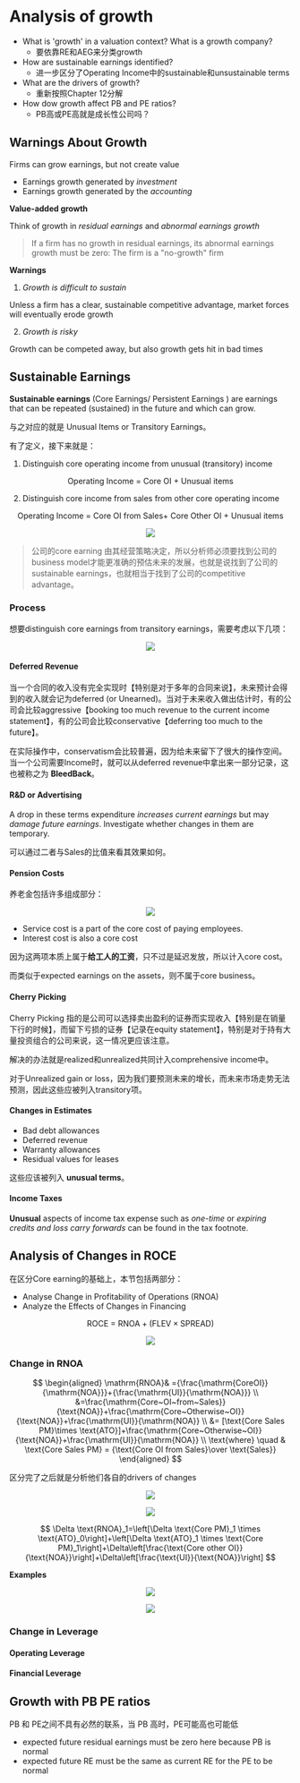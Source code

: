 # Analysis of growth


- What is 'growth' in a valuation context? What is a growth company?
  - 要依靠RE和AEG来分类growth
- How are sustainable earnings identified?
  - 进一步区分了Operating Income中的sustainable和unsustainable terms
- What are the drivers of growth?
  - 重新按照Chapter 12分解
- How dow growth affect PB and PE ratios?
  - PB高或PE高就是成长性公司吗？

## Warnings About Growth

Firms can grow earnings, but not create value

- Earnings growth generated by *investment*
- Earnings growth generated by the *accounting*

**Value-added growth**

Think of growth in *residual earnings* and *abnormal earnings growth*

> If a firm has no growth in residual earnings, its abnormal earnings growth must be zero: The firm is a "no-growth" firm

**Warnings**

1. *Growth is difficult to sustain*

Unless a firm has a clear, sustainable competitive advantage, market forces will eventually erode growth

2. *Growth is risky*

Growth can be competed away, but also growth gets hit in bad times


## Sustainable Earnings

**Sustainable earnings** (Core Earnings/ Persistent Earnings ) are earnings that can be repeated (sustained) in the future and which can grow.

与之对应的就是 Unusual Items or Transitory Earnings。


有了定义，接下来就是：
1. Distinguish core operating income from unusual (transitory) income

$$
\text{Operating Income = Core OI + Unusual items}
$$

2. Distinguish core income from sales from other core operating income

$$
\text{Operating Income = Core OI from Sales+ Core Other OI + Unusual items}
$$

<div align='center'>

![](../image/20230517FS1.png)
</div>

> 公司的core earning 由其经营策略决定，所以分析师必须要找到公司的business model才能更准确的预估未来的发展，也就是说找到了公司的sustainable earnings，也就相当于找到了公司的competitive advantage。

### Process

想要distinguish core earnings from transitory earnings，需要考虑以下几项：

<div align='center'>

![](../image/20230517FS2.png)
</div>

#### Deferred Revenue <!-- {docsify-ignore} -->

当一个合同的收入没有完全实现时【特别是对于多年的合同来说】，未来预计会得到的收入就会记为deferred (or Unearned)。当对于未来收入做出估计时，有的公司会比较aggressive【booking too much revenue to the 
current income statement】，有的公司会比较conservative【deferring too much to the future】。

在实际操作中，conservatism会比较普遍，因为给未来留下了很大的操作空间。当一个公司需要Income时，就可以从deferred revenue中拿出来一部分记录，这也被称之为 **BleedBack**。


#### R&D or Advertising <!-- {docsify-ignore} -->

A drop in these terms expenditure *increases current earnings* but may *damage future earnings*. Investigate whether changes in them are temporary.

可以通过二者与Sales的比值来看其效果如何。

#### Pension Costs <!-- {docsify-ignore} -->

养老金包括许多组成部分：

<div align='center'>

![](../image/20230517FS3.png)
</div>

- Service cost is a part of the core cost of paying employees. 
- Interest cost is also a core cost

因为这两项本质上属于**给工人的工资**，只不过是延迟发放，所以计入core cost。

而类似于expected earnings on the assets，则不属于core business。

#### Cherry Picking <!-- {docsify-ignore} -->

Cherry Picking 指的是公司可以选择卖出盈利的证券而实现收入【特别是在销量下行的时候】，而留下亏损的证券【记录在equity statement】，特别是对于持有大量投资组合的公司来说，这一情况更应该注意。

解决的办法就是realized和unrealized共同计入comprehensive income中。

对于Unrealized gain or loss，因为我们要预测未来的增长，而未来市场走势无法预测，因此这些应被列入transitory项。


#### Changes in Estimates <!-- {docsify-ignore} -->

- Bad debt allowances
- Deferred revenue 
- Warranty allowances
- Residual values for leases

这些应该被列入 **unusual terms**。

#### Income Taxes <!-- {docsify-ignore} -->

**Unusual** aspects of income tax expense such as *one-time* or *expiring credits and loss carry forwards* can be found in the tax footnote.


## Analysis of Changes in ROCE

在区分Core earning的基础上，本节包括两部分：

- Analyse Change in Profitability of Operations (RNOA)
- Analyze the Effects of Changes in Financing

$$
\text{ROCE = RNOA} + (\text{FLEV} \times \text{SPREAD})
$$

<div align='center'>

![](../image/20230518FS1.png)
</div>



### Change in RNOA <!-- {docsify-ignore} -->

$$
\begin{aligned}
\mathrm{RNOA}& ={\frac{\mathrm{CoreOI}}{\mathrm{NOA}}}+{\frac{\mathrm{UI}}{\mathrm{NOA}}}  \\
&=\frac{\mathrm{Core~OI~from~Sales}}{\text{NOA}}+\frac{\mathrm{Core~Otherwise~OI}}{\text{NOA}}+\frac{\mathrm{UI}}{\mathrm{NOA}} \\
&= [\text{Core Sales PM}\times \text{ATO}]+\frac{\mathrm{Core~Otherwise~OI}}{\text{NOA}}+\frac{\mathrm{UI}}{\mathrm{NOA}} \\
\text{where} \quad & \text{Core Sales PM} = {\text{Core OI from Sales}\over \text{Sales}}
\end{aligned}
$$

区分完了之后就是分析他们各自的drivers of changes

<div align='center'>

![](../image/20230518FS3.png)
</div>

<div align='center'>

![](../image/20230518FS2.png)
</div>

$$
\Delta \text{RNOA}_1=\left[\Delta \text{Core PM}_1 \times \text{ATO}_0\right]+\left[\Delta \text{ATO}_1 \times \text{Core PM}_1\right]+\Delta\left[\frac{\text{Core other OI}}{\text{NOA}}\right]+\Delta\left[\frac{\text{UI}}{\text{NOA}}\right]
$$

**Examples**

<div align='center'>

![](../image/20230518FS4.png)
</div>


<div align='center'>

![](../image/20230518FS5.png)
</div>




### Change in Leverage <!-- {docsify-ignore} -->



#### Operating Leverage <!-- {docsify-ignore} -->



#### Financial Leverage <!-- {docsify-ignore} -->


## Growth with PB PE ratios

PB 和 PE之间不具有必然的联系，当 PB 高时，PE可能高也可能低 



- expected future residual earnings must be zero here because PB is normal
- expected future RE must be the same as current RE for the PE to be normal




